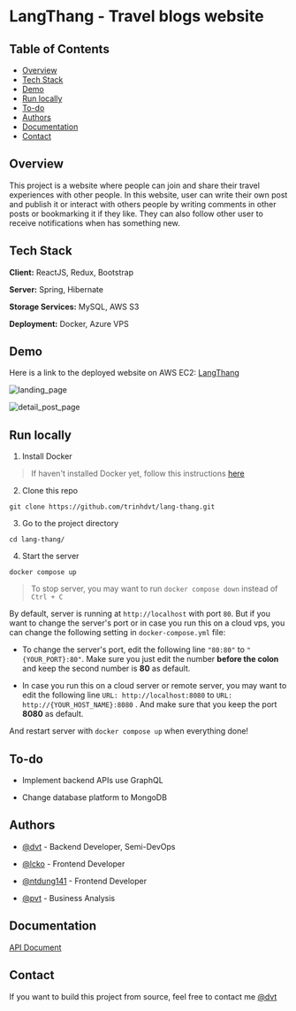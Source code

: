 # LangThang - Travel blogs website

## Table of Contents

- [Overview](#overview)
- [Tech Stack](#tech-stack)
- [Demo](#demo)
- [Run locally](#run-locally)
- [To-do](#to-do)
- [Authors](#authors)
- [Documentation](#documentation)
- [Contact](#contact)

## Overview

This project is a website where people can join and share their travel experiences with other people. In this website, user can write their own post and publish it or interact with others people by writing comments in other posts or bookmarking it if they like. They can also follow other user to receive notifications when has something new.

## Tech Stack

**Client:** ReactJS, Redux, Bootstrap

**Server:** Spring, Hibernate

**Storage Services:** MySQL, AWS S3

**Deployment:** Docker, Azure VPS


## Demo

Here is a link to the deployed website on AWS EC2: [LangThang](http://ec2-13-212-96-88.ap-southeast-1.compute.amazonaws.com)

![landing_page](https://i.imgur.com/vU7jhua.png)
  
![detail_post_page](https://i.imgur.com/6IRw6fX.png)

## Run locally 

1. Install Docker

> If haven't installed Docker yet, follow this instructions [here](https://docs.docker.com/engine/install)

2. Clone this repo 

```
git clone https://github.com/trinhdvt/lang-thang.git
```

3. Go to the project directory

```
cd lang-thang/
```

4. Start the server

```
docker compose up
```

> To stop server, you may want to run `docker compose down` instead of `Ctrl + C`

By default, server is running at `http://localhost` with port `80`. But if you want to change the server's port or in case you run this on a cloud vps, you can change the following setting in `docker-compose.yml` file:

* To change the server's port, edit the following line `"80:80"` to `"{YOUR_PORT}:80"`. Make sure you just edit the number **before the colon** and keep the second number is **80** as default.

* In case you run this on a cloud server or remote server, you may want to edit the following line `URL: http://localhost:8080` to `URL: http://{YOUR_HOST_NAME}:8080` . And make sure that you keep the port **8080** as default.

And restart server with `docker compose up` when everything done!

## To-do

* Implement backend APIs use GraphQL

* Change database platform to MongoDB
    
## Authors

- [@dvt](https://github.com/trinhdvt) - Backend Developer, Semi-DevOps

- [@lcko](https://github.com/lcko1012) - Frontend Developer

- [@ntdung141](https://github.com/NTDung141) - Frontend Developer
  
- [@pvt](https://github.com/phamvantanh) - Business Analysis
  
  
## Documentation

[API Document](./docs/API)

## Contact

If you want to build this project from source, feel free to contact me [@dvt](https://www.facebook.com/trinh.dvt/)